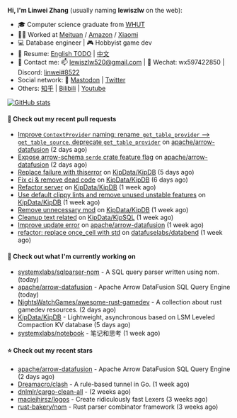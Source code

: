 **Hi, I'm Linwei Zhang** (usually naming **lewiszlw** on the web):
- 🎓 Computer science graduate from [WHUT](https://en.wikipedia.org/wiki/Wuhan_University_of_Technology)
- 👨‍💻 Worked at [Meituan](https://about.meituan.com/home) / [Amazon](https://www.amazon.com/) / [Xiaomi](https://www.mi.com/)
- 💻 Database engineer | 🎮 Hobbyist game dev
- 📄 Resume: [English TODO](https://github.com/lewiszlw/lewiszlw/blob/main/Resume_EN.md) | [中文](https://github.com/lewiszlw/lewiszlw/blob/main/Resume_CN.md)
- 📱 Contact me: 📫 [lewiszlw520@gmail.com](mailto:lewiszlw520@gmail.com) | 💬 Wechat: wx597422850 | Discord: [linwei#8522](http://discordapp.com/users/891664307035713576)
- Social network: 🦣 [Mastodon](https://mastodon.world/@lewiszlw) | [Twitter](https://twitter.com/lewiszlw)
- Others: [知乎](https://www.zhihu.com/people/tian-qian-zhu-wu-ya) | [Bilibili](https://space.bilibili.com/43876861) | [Youtube](https://www.youtube.com/channel/UCnvri1tqAjxsp9nGQ63zUNw)

[![GitHub stats](https://github-readme-stats.vercel.app/api?username=lewiszlw&count_private=true&show_icons=true&theme=solarized-dark&include_all_commits=true)](https://github.com/anuraghazra/github-readme-stats)

#### 🔨 Check out my recent pull requests

- [Improve `ContextProvider` naming:  rename` get_table_provider` --&gt; `get_table_source`, deprecate `get_table_provider`](https://github.com/apache/arrow-datafusion/pull/7831) on [apache/arrow-datafusion](https://github.com/apache/arrow-datafusion) (2 days ago)
- [Expose arrow-schema `serde` crate feature flag](https://github.com/apache/arrow-datafusion/pull/7829) on [apache/arrow-datafusion](https://github.com/apache/arrow-datafusion) (2 days ago)
- [Replace failure with thiserror](https://github.com/KipData/KipDB/pull/52) on [KipData/KipDB](https://github.com/KipData/KipDB) (5 days ago)
- [Fix ci &amp; remove dead code](https://github.com/KipData/KipDB/pull/51) on [KipData/KipDB](https://github.com/KipData/KipDB) (6 days ago)
- [Refactor server](https://github.com/KipData/KipDB/pull/50) on [KipData/KipDB](https://github.com/KipData/KipDB) (1 week ago)
- [Use default clippy lints and remove unused unstable features](https://github.com/KipData/KipDB/pull/49) on [KipData/KipDB](https://github.com/KipData/KipDB) (1 week ago)
- [Remove unnecessary mod](https://github.com/KipData/KipDB/pull/48) on [KipData/KipDB](https://github.com/KipData/KipDB) (1 week ago)
- [Cleanup text related](https://github.com/KipData/KipSQL/pull/84) on [KipData/KipSQL](https://github.com/KipData/KipSQL) (1 week ago)
- [Improve update error](https://github.com/apache/arrow-datafusion/pull/7777) on [apache/arrow-datafusion](https://github.com/apache/arrow-datafusion) (1 week ago)
- [refactor: replace once_cell with std](https://github.com/datafuselabs/databend/pull/13127) on [datafuselabs/databend](https://github.com/datafuselabs/databend) (1 week ago)

#### 👷 Check out what I'm currently working on

- [systemxlabs/sqlparser-nom](https://github.com/systemxlabs/sqlparser-nom) - A SQL query parser written using nom. (today)
- [apache/arrow-datafusion](https://github.com/apache/arrow-datafusion) - Apache Arrow DataFusion SQL Query Engine (today)
- [NightsWatchGames/awesome-rust-gamedev](https://github.com/NightsWatchGames/awesome-rust-gamedev) - A collection about rust gamedev resources. (2 days ago)
- [KipData/KipDB](https://github.com/KipData/KipDB) -  Lightweight, asynchronous based on LSM Leveled Compaction KV database (5 days ago)
- [systemxlabs/notebook](https://github.com/systemxlabs/notebook) - 笔记和思考 (1 week ago)

#### ⭐ Check out my recent stars

- [apache/arrow-datafusion](https://github.com/apache/arrow-datafusion) - Apache Arrow DataFusion SQL Query Engine (2 days ago)
- [Dreamacro/clash](https://github.com/Dreamacro/clash) - A rule-based tunnel in Go. (1 week ago)
- [dnlmlr/cargo-clean-all](https://github.com/dnlmlr/cargo-clean-all) -  (2 weeks ago)
- [maciejhirsz/logos](https://github.com/maciejhirsz/logos) - Create ridiculously fast Lexers (3 weeks ago)
- [rust-bakery/nom](https://github.com/rust-bakery/nom) - Rust parser combinator framework (3 weeks ago)
